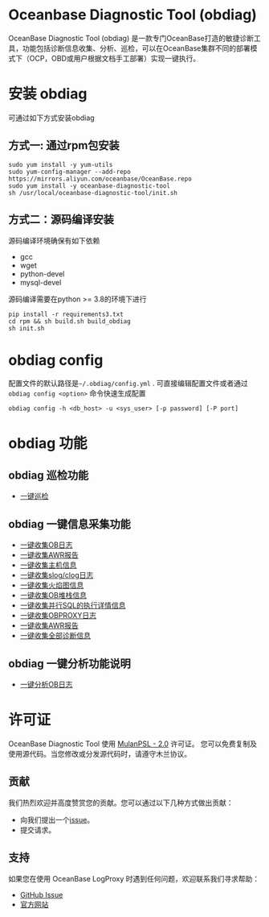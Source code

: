 # Oceanbase Diagnostic Tool (obdiag)
OceanBase Diagnostic Tool (obdiag) 是一款专门OceanBase打造的敏捷诊断工具，功能包括诊断信息收集、分析、巡检，可以在OceanBase集群不同的部署模式下（OCP，OBD或用户根据文档手工部署）实现一键执行。

# 安装 obdiag

可通过如下方式安装obdiag

## 方式一: 通过rpm包安装
```shell script
sudo yum install -y yum-utils
sudo yum-config-manager --add-repo https://mirrors.aliyun.com/oceanbase/OceanBase.repo
sudo yum install -y oceanbase-diagnostic-tool
sh /usr/local/oceanbase-diagnostic-tool/init.sh
```

## 方式二：源码编译安装
源码编译环境确保有如下依赖
- gcc
- wget
- python-devel
- mysql-devel

源码编译需要在python >= 3.8的环境下进行

```shell
pip install -r requirements3.txt
cd rpm && sh build.sh build_obdiag
sh init.sh
```

# obdiag config
配置文件的默认路径是`~/.obdiag/config.yml` . 可直接编辑配置文件或者通过`obdiag config <option>` 命令快速生成配置
```shell script
obdiag config -h <db_host> -u <sys_user> [-p password] [-P port]
```

# obdiag 功能

## obdiag 巡检功能
- [一键巡检](./docs/check.md)

## obdiag 一键信息采集功能

- [一键收集OB日志](./docs/gather_ob_log.md)
- [一键收集AWR报告](./docs/gather_awr.md)
- [一键收集主机信息](./docs/gather_sysstat.md)
- [一键收集slog/clog日志](./docs/gather_admin.md)
- [一键收集火焰图信息](./docs/gather_perf.md)
- [一键收集OB堆栈信息](./docs/gather_ob_stack.md)
- [一键收集并行SQL的执行详情信息](./docs/gather_sql_plan_monitor.md)
- [一键收集OBPROXY日志](./docs/gather_obproxy_log.md)
- [一键收集AWR报告](./docs/gather_awr.md)
- [一键收集全部诊断信息](./docs/gather_all.md)

## obdiag 一键分析功能说明
- [一键分析OB日志](./docs/analyze_ob_log.md)

# 许可证

OceanBase Diagnostic Tool 使用 [MulanPSL - 2.0](http://license.coscl.org.cn/MulanPSL2) 许可证。
您可以免费复制及使用源代码。当您修改或分发源代码时，请遵守木兰协议。


## 贡献

我们热烈欢迎并高度赞赏您的贡献。您可以通过以下几种方式做出贡献：

- 向我们提出一个[issue](https://github.com/oceanbase/oceanbase-diagnostic-tool/issues)。
- 提交请求。

## 支持

如果您在使用 OceanBase LogProxy 时遇到任何问题，欢迎联系我们寻求帮助：

- [GitHub Issue](https://github.com/oceanbase/oceanbase-diagnostic-tool/issues)
- [官方网站](https://www.oceanbase.com/docs/obdiag-cn)
